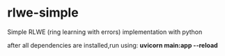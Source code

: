 # rlwe-simple
Simple RLWE (ring learning with errors) implementation with python

after all dependencies are installed,run using:
**uvicorn main:app --reload**
